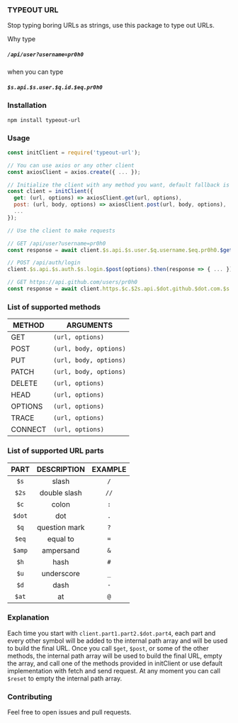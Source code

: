 ### TYPEOUT URL

Stop typing boring URLs as strings, use this package to type out URLs.

Why type

##### `/api/user?username=pr0h0`

when you can type

##### `$s.api.$s.user.$q.id.$eq.pr0h0`

### Installation

`npm install typeout-url`

### Usage

```javascript
const initClient = require('typeout-url');

// You can use axios or any other client
const axiosClient = axios.create({ ... });

// Initialize the client with any method you want, default fallback is fetch
const client = initClient({
  get: (url, options) => axiosClient.get(url, options),
  post: (url, body, options) => axiosClient.post(url, body, options),
  ...
});

// Use the client to make requests

// GET /api/user?username=pr0h0
const response = await client.$s.api.$s.user.$q.username.$eq.pr0h0.$get(options);

// POST /api/auth/login
client.$s.api.$s.auth.$s.login.$post(options).then(response => { ... });

// GET https://api.github.com/users/pr0h0
const response = await client.https.$c.$2s.api.$dot.github.$dot.com.$s.users.$q.username.$eq.pr0h0.$get(options);
```


### List of supported methods
| METHOD | ARGUMENTS |
| ------ | ----- |
| GET | `(url, options)` |
| POST | `(url, body, options)` |
| PUT | `(url, body, options)` |
| PATCH | `(url, body, options)` |
| DELETE | `(url, options)` |
| HEAD | `(url, options)` |
| OPTIONS | `(url, options)` |
| TRACE | `(url, options)` |
| CONNECT | `(url, options)` |

### List of supported URL parts
| PART  | DESCRIPTION   | EXAMPLE |
| :---: | :-----------: | :-----: |
| `$s`  | slash         | `/`     |
| `$2s` | double slash  | `//`    |
| `$c`  | colon         | `:`     |
| `$dot`| dot           | `.`     |
| `$q`  | question mark | `?`     |
| `$eq` | equal to      | `=`     |
| `$amp`| ampersand     | `&`     |
| `$h`  | hash          | `#`     |
| `$u`  | underscore    | `_`     |
| `$d`  | dash          | `-`     |
| `$at` | at            | `@`     |

### Explanation
Each time you start with `client.part1.part2.$dot.part4`, each part and every other symbol will be added to the internal path array and will be used to build the final URL.
Once you call `$get`, `$post`, or some of the other methods, the internal path array will be used to build the final URL, empty the array, and call one of the methods provided in initClient or use default implementation with fetch and send request.
At any moment you can call `$reset` to empty the internal path array.

### Contributing
Feel free to open issues and pull requests.